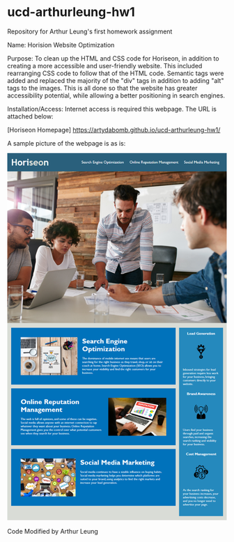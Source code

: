 # ucd-arthurleung-hw1
Repository for Arthur Leung's first homework assignment

Name:
Horision Website Optimization

Purpose:
To clean up the HTML and CSS code for Horiseon, in addition to creating a more accessible and user-friendly website. This included rearranging CSS code to follow that of the HTML code. Semantic tags were added and replaced the majority of the "div" tags in addition to adding "alt" tags to the images. This is all done so that the website has greater accessibility potential, while allowing a better positioning in search engines. 

Installation/Access:
Internet access is required this webpage. The URL is attached below:

[Horiseon Homepage] https://artydabomb.github.io/ucd-arthurleung-hw1/

A sample picture of the webpage is as is:

<img src="./assets/01-html-css-git-homework-demo.png">

Code Modified by Arthur Leung





